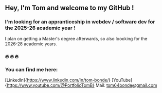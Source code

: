 ## Hey, I'm Tom and welcome to my GitHub !

### I'm looking for an appranticeship in webdev / software dev for the 2025-26 academic year !
I plan on getting a Master's degree afterwards, so also loooking for the 2026-28 academic years.

### 🔥 🔥 🔥

### You can find me here:
[LinkedIn]{https://www.linkedin.com/in/tom-bonde/}
[YouTube]{https://www.youtube.com/@PortfolioTomB}
Mail: tom64bonde@gmail.com
